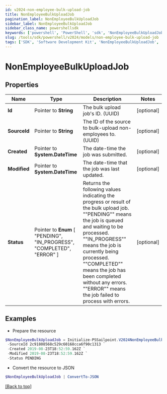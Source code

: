 ```yaml
---
id: v2024-non-employee-bulk-upload-job
title: NonEmployeeBulkUploadJob
pagination_label: NonEmployeeBulkUploadJob
sidebar_label: NonEmployeeBulkUploadJob
sidebar_class_name: powershellsdk
keywords: ['powershell', 'PowerShell', 'sdk', 'NonEmployeeBulkUploadJob', 'V2024NonEmployeeBulkUploadJob'] 
slug: /tools/sdk/powershell/v2024/models/non-employee-bulk-upload-job
tags: ['SDK', 'Software Development Kit', 'NonEmployeeBulkUploadJob', 'V2024NonEmployeeBulkUploadJob']
---
```



# NonEmployeeBulkUploadJob

## Properties

Name | Type | Description | Notes
------------ | ------------- | ------------- | -------------
**Id** |  Pointer to **String** | The bulk upload job's ID. (UUID) | [optional] 
**SourceId** |  Pointer to **String** | The ID of the source to bulk-upload non-employees to. (UUID) | [optional] 
**Created** |  Pointer to **System.DateTime** | The date-time the job was submitted. | [optional] 
**Modified** |  Pointer to **System.DateTime** | The date-time that the job was last updated. | [optional] 
**Status** |  Pointer to  **Enum** [  "PENDING",    "IN_PROGRESS",    "COMPLETED",    "ERROR" ] | Returns the following values indicating the progress or result of the bulk upload job. ""PENDING"" means the job is queued and waiting to be processed. ""IN_PROGRESS"" means the job is currently being processed. ""COMPLETED"" means the job has been completed without any errors. ""ERROR"" means the job failed to process with errors.  | [optional] 

## Examples

- Prepare the resource
```powershell
$NonEmployeeBulkUploadJob = Initialize-PSSailpoint.V2024NonEmployeeBulkUploadJob  -Id 2c91808568c529c60168cca6f90cffff `
 -SourceId 2c91808568c529c60168cca6f90c1313 `
 -Created 2019-08-23T18:52:59.162Z `
 -Modified 2019-08-23T18:52:59.162Z `
 -Status PENDING
```

- Convert the resource to JSON
```powershell
$NonEmployeeBulkUploadJob | ConvertTo-JSON
```


[[Back to top]](#) 


